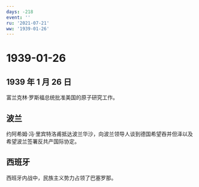 ```yaml
---
days: -218
event: ''
ru: '2021-07-21'
ww: '1939-01-26'
---
```


# 1939-01-26

## 1939 年 1 月 26 日

富兰克林·罗斯福总统批准美国的原子研究工作。

## 波兰

约阿希姆·冯·里宾特洛甫抵达波兰华沙，向波兰领导人谈到德国希望吞并但泽以及希望波兰签署反共产国际协定。

## 西班牙

西班牙内战中，民族主义势力占领了巴塞罗那。